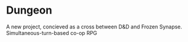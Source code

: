 # Dungeon
A new project, concieved as a cross between D&amp;D and Frozen Synapse. Simultaneous-turn-based co-op RPG
